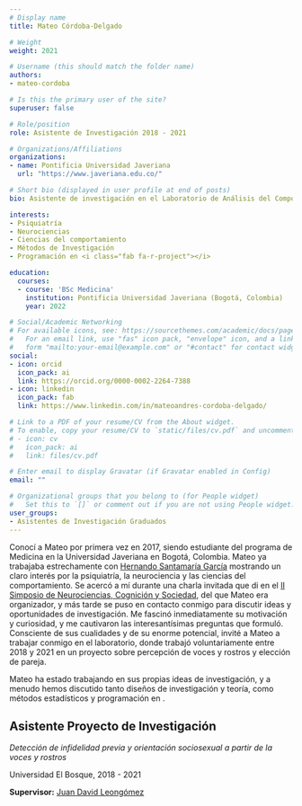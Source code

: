 ```yaml
---
# Display name
title: Mateo Córdoba-Delgado

# Weight
weight: 2021

# Username (this should match the folder name)
authors:
- mateo-cordoba

# Is this the primary user of the site?
superuser: false

# Role/position
role: Asistente de Investigación 2018 - 2021

# Organizations/Affiliations
organizations:
- name: Pontificia Universidad Javeriana
  url: "https://www.javeriana.edu.co/"

# Short bio (displayed in user profile at end of posts)
bio: Asistente de investigación en el Laboratorio de Análisis del Comportamiento Humano desde 2018 - 2021

interests:
- Psiquiatría
- Neurociencias
- Ciencias del comportamiento
- Métodos de Investigación
- Programación en <i class="fab fa-r-project"></i>

education:
  courses:
  - course: 'BSc Medicina'
    institution: Pontificia Universidad Javeriana (Bogotá, Colombia)
    year: 2022

# Social/Academic Networking
# For available icons, see: https://sourcethemes.com/academic/docs/page-builder/#icons
#   For an email link, use "fas" icon pack, "envelope" icon, and a link in the
#   form "mailto:your-email@example.com" or "#contact" for contact widget.
social:
- icon: orcid
  icon_pack: ai
  link: https://orcid.org/0000-0002-2264-7388
- icon: linkedin
  icon_pack: fab
  link: https://www.linkedin.com/in/mateoandres-cordoba-delgado/

# Link to a PDF of your resume/CV from the About widget.
# To enable, copy your resume/CV to `static/files/cv.pdf` and uncomment the lines below.
# - icon: cv
#   icon_pack: ai
#   link: files/cv.pdf

# Enter email to display Gravatar (if Gravatar enabled in Config)
email: ""

# Organizational groups that you belong to (for People widget)
#   Set this to `[]` or comment out if you are not using People widget.
user_groups:
- Asistentes de Investigación Graduados
---
```


Conocí a Mateo por primera vez en 2017, siendo estudiante del programa de Medicina en la Universidad Javeriana en Bogotá, Colombia. Mateo ya trabajaba estrechamente con [Hernando Santamaría García](https://scholar.google.com/citations?user=jrSJ0U4AAAAJ) mostrando un claro interés por la psiquiatría, la neurociencia y las ciencias del comportamiento. Se acercó a mí durante una charla invitada que di en el [II Simposio de Neurociencias, Cognición y Sociedad](https://www.facebook.com/events/276180996197963?active_tab=discussion), del que Mateo era organizador, y más tarde se puso en contacto conmigo para discutir ideas y oportunidades de investigación. Me fascinó inmediatamente su motivación y curiosidad, y me cautivaron las interesantísimas preguntas que formuló. Consciente de sus cualidades y de su enorme potencial, invité a Mateo a trabajar conmigo en el laboratorio, donde trabajó voluntariamente entre 2018 y 2021 en un proyecto sobre percepción de voces y rostros y elección de pareja.

Mateo ha estado trabajando en sus propias ideas de investigación, y a menudo hemos discutido tanto diseños de investigación y teoría, como métodos estadísticos y programación en [<i class="fab fa-r-project"></i>](https://www.r-project.org/about.html).

## **Asistente Proyecto de Investigación**  

*Detección de infidelidad previa y orientación sociosexual a partir de la voces y rostros*

Universidad El Bosque, 2018 - 2021

**Supervisor:** [Juan David Leongómez](/es/#about)
